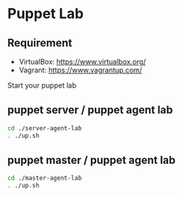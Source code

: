# Puppet Lab 

## Requirement
- VirtualBox: https://www.virtualbox.org/
- Vagrant: https://www.vagrantup.com/

Start your puppet lab

## puppet server / puppet agent lab
```` bash
cd ./server-agent-lab
. ./up.sh
````
## puppet master / puppet agent lab
```` bash
cd ./master-agent-lab
. ./up.sh
````

